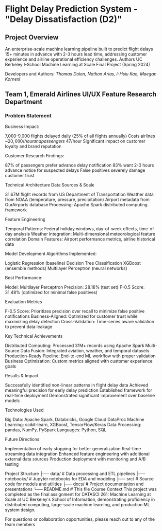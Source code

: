 # Flight Delay Prediction System - "Delay Dissatisfaction (D2)" 
## Project Overview
An enterprise-scale machine learning pipeline built to predict flight delays 15+ minutes in advance with 2-3 hours lead time, addressing customer experience and airline operational efficiency challenges.
Authors
UC Berkeley I-School Machine Learning at Scale Final Project (Spring 2024)


Developers and Authors: _Thomas Dolan, Nathan Arias, I-Hsiu Kao, Maegan Kornexl_


## Team 1, Emerald Airlines UI/UX Feature Research Department
### Problem Statement
Business Impact:

7,000-9,000 flights delayed daily (25% of all flights annually)
Costs airlines ~$20,000/hour and passengers ~$47/hour
Significant impact on customer loyalty and brand reputation

Customer Research Findings:

87% of passengers prefer advance delay notification
83% want 2-3 hours advance notice for suspected delays
False positives severely damage customer trust

Technical Architecture
Data Sources & Scale

31.67M flight records from US Department of Transportation
Weather data from NOAA (temperature, pressure, precipitation)
Airport metadata from OurAirports database
Processing: Apache Spark distributed computing framework

Feature Engineering

Temporal Patterns: Federal holiday windows, day-of-week effects, time-of-day analysis
Weather Integration: Multi-dimensional meteorological feature correlation
Domain Features: Airport performance metrics, airline historical data

Model Development
Algorithms Implemented:

Logistic Regression (baseline)
Decision Tree Classification
XGBoost (ensemble methods)
Multilayer Perceptron (neural networks)

Best Performance:

Model: Multilayer Perceptron
Precision: 28.18% (test set)
F-0.5 Score: 31.48% (optimized for minimal false positives)

Evaluation Metrics

F-0.5 Score: Prioritizes precision over recall to minimize false positive notifications
Business-Aligned: Optimized for customer trust while maximizing delay detection
Cross-Validation: Time-series aware validation to prevent data leakage

Key Technical Achievements

Distributed Computing: Processed 31M+ records using Apache Spark
Multi-Source Data Fusion: Integrated aviation, weather, and temporal datasets
Production-Ready Pipeline: End-to-end ML workflow with proper validation
Business Optimization: Custom metrics aligned with customer experience goals

Results & Impact

Successfully identified non-linear patterns in flight delay data
Achieved meaningful precision for early delay prediction
Established framework for real-time deployment
Demonstrated significant improvement over baseline models

Technologies Used

Big Data: Apache Spark, Databricks, Google Cloud DataProc
Machine Learning: scikit-learn, XGBoost, TensorFlow/Keras
Data Processing: pandas, NumPy, PySpark
Languages: Python, SQL

Future Directions

Implementation of early stopping for better generalization
Real-time streaming data integration
Enhanced feature engineering with additional external data sources
Production deployment with monitoring and A/B testing

Project Structure
├── data/                   # Data processing and ETL pipelines
├── notebooks/             # Jupyter notebooks for EDA and modeling
├── src/                   # Source code for models and utilities
├── docs/                  # Project documentation and presentations
└── README.md             # This file
Course Context
This project was completed as the final assignment for DATASCI 261: Machine Learning at Scale at UC Berkeley's School of Information, demonstrating proficiency in distributed computing, large-scale machine learning, and production ML system design.

For questions or collaboration opportunities, please reach out to any of the team members
